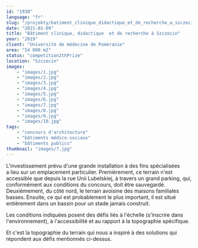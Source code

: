 ```yaml
---
id: "1938"
language: "fr"
slug: "/projekty/batiment_clinique_didactique_et_de_recherche_a_szczecin"
date: "2021-01-09"
title: "Bâtiment clinique, didactique  et de recherche à Szczecin"
year: "2019"
client: "Université de médecine de Poméranie"
area: "54 000 m2"
status: "competition2thPrize"
location: "Szczecin"
images: 
    - "images/1.jpg"
    - "images/2.jpg"
    - "images/3.jpg"
    - "images/4.jpg"    
    - "images/5.jpg"    
    - "images/6.jpg"    
    - "images/7.jpg"    
    - "images/8.jpg"    
    - "images/9.jpg"    
    - "images/10.jpg"    
tags: 
    - "concours d'architecture"
    - "bâtiments médico-sociaux"
    - "bâtiments publics"
thumbnail: "images/7.jpg"
---
```

L’investissement prévu d'une grande installation à&nbsp;des fins spécialisées a&nbsp;lieu sur un emplacement particulier. Premièrement, ce terrain n'est accessible que depuis la rue Unii Lubelskiej, à&nbsp;travers un grand parking, qui, conformément aux conditions du concours, doit être sauvegardé. Deuxièmement, du côté nord, le terrain avoisine des maisons familiales basses. Ensuite, ce qui est probablement le plus important, il est situé entièrement dans un bassin pour un stade jamais construit.

Les conditions indiquées posent des défis liés à&nbsp;l'échelle (s’inscrire dans l'environnement), à&nbsp;l'accessibilité et au rapport à&nbsp;la topographie spécifique.

Et c'est la topographie du terrain qui nous a&nbsp;inspiré à&nbsp;des solutions qui répondent aux défis mentionnés ci-dessus.